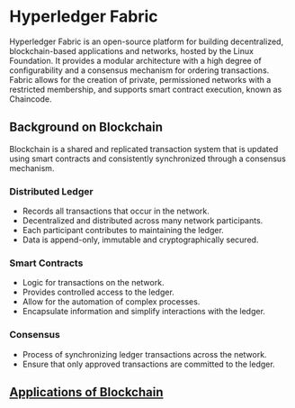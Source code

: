 # Hyperledger Fabric

Hyperledger Fabric is an open-source platform for building decentralized, blockchain-based applications and networks, hosted by the Linux Foundation.
It provides a modular architecture with a high degree of configurability and a consensus mechanism for ordering transactions.
Fabric allows for the creation of private, permissioned networks with a restricted membership, and supports smart contract execution, known as Chaincode.

## Background on Blockchain

Blockchain is a shared and replicated transaction system
that is updated using smart contracts
and consistently synchronized through a consensus mechanism.

### Distributed Ledger

- Records all transactions that occur in the network.
- Decentralized and distributed across many network participants.
- Each participant contributes to maintaining the ledger.
- Data is append-only, immutable and cryptographically secured.

### Smart Contracts

- Logic for transactions on the network.
- Provides controlled access to the ledger.
- Allow for the automation of complex processes.
- Encapsulate information and simplify interactions with the ledger.

### Consensus

- Process of synchronizing ledger transactions across the network.
- Ensure that only approved transactions are committed to the ledger.

## [Applications of Blockchain](../0%20Blockchain.md#applications-of-blockchain)

